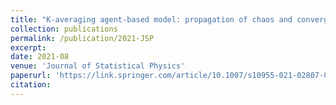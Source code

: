 ```yaml
---
title: "K-averaging agent-based model: propagation of chaos and convergence to equilibrium"
collection: publications
permalink: /publication/2021-JSP
excerpt:  
date: 2021-08
venue: 'Journal of Statistical Physics'
paperurl: 'https://link.springer.com/article/10.1007/s10955-021-02807-0'
citation: 
---
```

